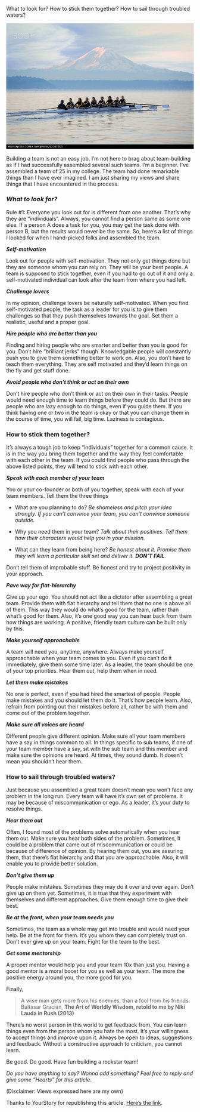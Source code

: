 
What to look for? How to stick them together? How to sail through troubled waters?

![alt rockstar_team](../assets/images/rockstar.jpeg)

Building a team is not an easy job. I’m not here to brag about team-building as if I had successfully assembled several such teams. I’m a beginner. I’ve assembled a team of 25 in my college. The team had done remarkable things than I have ever imagined. I am just sharing my views and share things that I have encountered in the process.

### ***What to look for?***

Rule #1: Everyone you look out for is different from one another. That’s why they are “individuals”. Always, you cannot find a person same as some one else. If a person A does a task for you, you may get the task done with person B, but the results would never be the same. So, here’s a list of things I looked for when I hand-picked folks and assembled the team.

***Self-motivation***

Look out for people with self-motivation. They not only get things done but they are someone whom you can rely on. They will be your best people. A team is supposed to stick together, even if you had to go out of it and only a self-motivated individual can look after the team from where you had left.

***Challenge lovers***

In my opinion, challenge lovers be naturally self-motivated. When you find self-motivated people, the task as a leader for you is to give them challenges so that they push themselves towards the goal. Set them a realistic, useful and a proper goal.

***Hire people who are better than you***

Finding and hiring people who are smarter and better than you is good for you. Don’t hire “brilliant jerks” though. Knowledgable people will constantly push you to give them something better to work on. Also, you don’t have to teach them everything. They are self motivated and they’d learn things on the fly and get stuff done.

***Avoid people who don’t think or act on their own***

Don’t hire people who don’t think or act on their own in their tasks. People would need enough time to learn things before they could do. But there are people who are lazy enough to do things, even if you guide them. If you think having one or two in the team is okay or that you can change them in the course of time, you will fail, big time. Laziness is contagious.

### How to stick them together?

It’s always a tough job to keep “individuals” together for a common cause. It is in the way you bring them together and the way they feel comfortable with each other in the team. If you could find people who pass through the above listed points, they will tend to stick with each other.

***Speak with each member of your team***

You or your co-founder or both of you together, speak with each of your team members. Tell them the three things

* What are you planning to do? 
*Be shameless and pitch your idea strongly. If you can’t convince your team, you can’t convince someone outside.*

* Why you need them in your team? 
*Talk about their positives. Tell them how their characters would help you in your mission.*

* What can they learn from being here?
*Be honest about it. Promise them they will learn a particular skill set and deliver it. **DON’T FAIL**.*

Don’t tell them of improbable stuff. Be honest and try to project positivity in your approach.

***Pave way for flat-hierarchy***

Give up your ego. You should not act like a dictator after assembling a great team. Provide them with flat hierarchy and tell them that no one is above all of them. This way they would do what’s good for the team, rather than what’s good for them. Also, it’s one good way you can hear back from them how things are working. A positive, friendly team culture can be built only by this.

***Make yourself approachable***

A team will need you, anytime, anywhere. Always make yourself approachable when your team comes to you. Even if you can’t do it immediately, give them some time later. As a leader, the team should be one of your top priorities. Hear them out, help them when in need.

***Let them make mistakes***

No one is perfect, even if you had hired the smartest of people. People make mistakes and you should let them do it. That’s how people learn. Also, refrain from pointing out their mistakes before all, rather be with them and come out of the problem together.

***Make sure all voices are heard***

Different people give different opinion. Make sure all your team members have a say in things common to all. In things specific to sub teams, if one of your team member have a say, sit with the sub team and this member and make sure the opinions are heard. At times, they sound dumb. It doesn’t mean you shouldn’t hear them.

### How to sail through troubled waters?

Just because you assembled a great team doesn’t mean you won’t face any problem in the long run. Every team will have it’s own set of problems. It may be because of miscommunication or ego. As a leader, it’s your duty to resolve things.

***Hear them out***

Often, I found most of the problems solve automatically when you hear them out. Make sure you hear both sides of the problem. Sometimes, it could be a problem that came out of miscommunication or could be because of difference of opinion. By hearing them out, you are assuring them, that there’s flat hierarchy and that you are approachable. Also, it will enable you to provide better solution.

***Don’t give them up***

People make mistakes. Sometimes they may do it over and over again. Don’t give up on them yet. Sometimes, it is true that they experiment with themselves and different approaches. Give them enough time to give their best.

***Be at the front, when your team needs you***

Sometimes, the team as a whole may get into trouble and would need your help. Be at the front for them. It’s you whom they can completely trust on. Don’t ever give up on your team. Fight for the team to the best.

***Get some mentorship***

A proper mentor would help you and your team 10x than just you. Having a good mentor is a moral boost for you as well as your team. The more the positive energy around you, the more good for you.

Finally,
> A wise man gets more from his enemies, than a fool from his friends. 
> Baltasar Gracián, 
> **The Art of Worldly Wisdom, retold to me by Niki Lauda in Rush (2013)**

There’s no worst person in this world to get feedback from. You can learn things even from the person whom you hate the most. It’s your willingness to accept things and improve upon it. Always be open to ideas, suggestions and feedback. Without a constructive approach to criticism, you cannot learn.

Be good. Do good. Have fun building a rockstar team!

*Do you have anything to say? Wonna add something? Feel free to reply and give some “Hearts” for this article.*

(Disclaimer: Views expressed here are my own)

Thanks to YourStory for republishing this article. [Here’s the link](https://yourstory.com/2016/04/rockstar-team-startup/).
